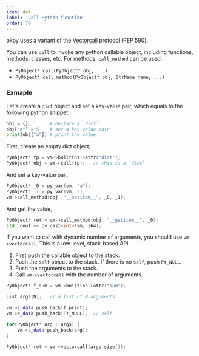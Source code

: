```yaml
---
icon: dot
label: 'Call Python function'
order: 70
---
```


pkpy uses a variant of the [Vectorcall](https://peps.python.org/pep-0590/) protocol (PEP 590).

You can use `call` to invoke any python callable object,
including functions, methods, classes, etc.
For methods, `call_method` can be used.

+ `PyObject* call(PyObject* obj, ...)`
+ `PyObject* call_method(PyObject* obj, StrName name, ...)`

### Exmaple

Let's create a `dict` object and set a key-value pair,
which equals to the following python snippet.

```python
obj = {}        # declare a `dict`
obj["a"] = 5    # set a key-value pair
print(obj["a"]) # print the value
```

First, create an empty dict object,

```cpp
PyObject* tp = vm->builtins->attr("dict");
PyObject* obj = vm->call(tp);	// this is a `dict`
```

And set a key-value pair,

```cpp
PyObject* _0 = py_var(vm, "a");
PyObject* _1 = py_var(vm, 5);
vm->call_method(obj, "__setitem__", _0, _1);
```

And get the value,

```cpp
PyObject* ret = vm->call_method(obj, "__getitem__", _0);
std::cout << py_cast<int>(vm, i64);
```

If you want to call with dynamic number of arguments,
you should use `vm->vectorcall`. This is a low-level, stack-based API.

1. First push the callable object to the stack.
2. Push the `self` object to the stack. If there is no `self`, push `PY_NULL`.
3. Push the arguments to the stack.
4. Call `vm->vectorcall` with the number of arguments.

```cpp
PyObject* f_sum = vm->builtins->attr("sum");

List args(N);   // a list of N arguments

vm->s_data.push_back(f_print);
vm->s_data.push_back(PY_NULL);  // self

for(PyObject* arg : args) {
    vm->s_data.push_back(arg);
}

PyObject* ret = vm->vectorcall(args.size());
```

